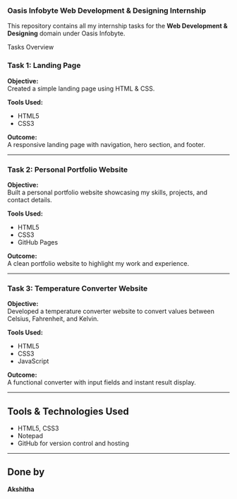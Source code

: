 ### Oasis Infobyte Web Development & Designing Internship

This repository contains all my internship tasks for the **Web Development & Designing** domain under Oasis Infobyte.



Tasks Overview

### Task 1: Landing Page
**Objective:**  
Created a simple landing page using HTML & CSS.

**Tools Used:**  
- HTML5  
- CSS3  


**Outcome:**  
A responsive landing page with navigation, hero section, and footer.

---

### Task 2: Personal Portfolio Website
**Objective:**  
Built a personal portfolio website showcasing my skills, projects, and contact details.

**Tools Used:**  
- HTML5  
- CSS3  
- GitHub Pages

**Outcome:**  
A clean portfolio website to highlight my work and experience.

---

### Task 3: Temperature Converter Website
**Objective:**  
Developed a temperature converter website to convert values between Celsius, Fahrenheit, and Kelvin.

**Tools Used:**  
- HTML5  
- CSS3  
- JavaScript 

**Outcome:**  
A functional converter with input fields and instant result display.

---

## Tools & Technologies Used
- HTML5, CSS3
- Notepad
- GitHub for version control and hosting

---

## Done by
**Akshitha**  
